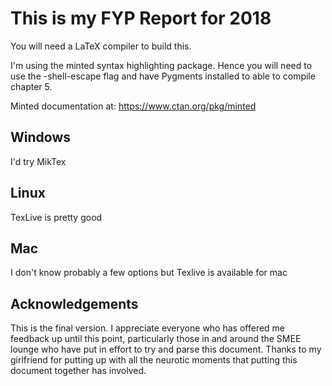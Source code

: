 # This is my FYP Report for 2018
You will need a LaTeX compiler to build this.

I'm using the minted syntax highlighting package. Hence
you will need to use the -shell-escape flag and have Pygments 
installed to able to compile chapter 5.

Minted documentation at:
https://www.ctan.org/pkg/minted

## Windows

I'd try MikTex

## Linux

TexLive is pretty good

## Mac

I don't know probably a few options but Texlive 
is available for mac

## Acknowledgements

This is the final version. I appreciate everyone who has offered me 
feedback up until this point, particularly those in and around the SMEE 
lounge who have put in effort to try and parse this document. Thanks to my 
girlfriend for putting up with all the neurotic moments that putting this 
document together has involved.

